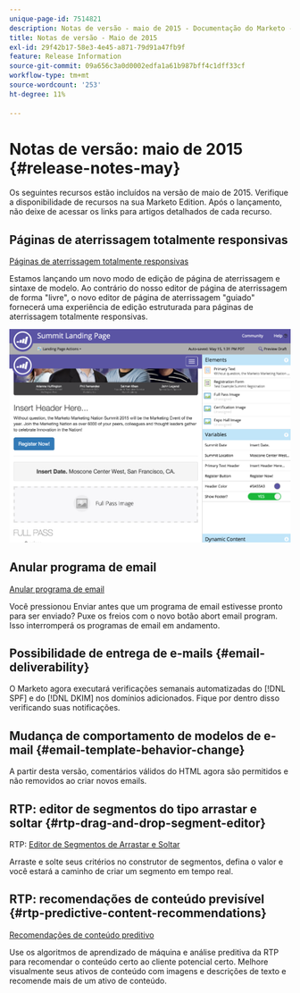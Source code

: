 ```yaml
---
unique-page-id: 7514821
description: Notas de versão - maio de 2015 - Documentação do Marketo - Documentação do produto
title: Notas de versão - Maio de 2015
exl-id: 29f42b17-58e3-4e45-a871-79d91a47fb9f
feature: Release Information
source-git-commit: 09a656c3a0d0002edfa1a61b987bff4c1dff33cf
workflow-type: tm+mt
source-wordcount: '253'
ht-degree: 11%

---
```


# Notas de versão: maio de 2015 {#release-notes-may}

Os seguintes recursos estão incluídos na versão de maio de 2015. Verifique a disponibilidade de recursos na sua Marketo Edition. Após o lançamento, não deixe de acessar os links para artigos detalhados de cada recurso.

## Páginas de aterrissagem totalmente responsivas

[Páginas de aterrissagem totalmente responsivas](/help/marketo/product-docs/demand-generation/landing-pages/guided-landing-pages/create-a-guided-landing-page.md)

Estamos lançando um novo modo de edição de página de aterrissagem e sintaxe de modelo. Ao contrário do nosso editor de página de aterrissagem de forma &quot;livre&quot;, o novo editor de página de aterrissagem &quot;guiado&quot; fornecerá uma experiência de edição estruturada para páginas de aterrissagem totalmente responsivas.

![](assets/image2015-5-15-13-3a33-3a11.png)

## Anular programa de email

[Anular programa de email](/help/marketo/product-docs/email-marketing/email-programs/email-program-actions/abort-email-program.md)

Você pressionou Enviar antes que um programa de email estivesse pronto para ser enviado? Puxe os freios com o novo botão abort email program. Isso interromperá os programas de email em andamento.

## Possibilidade de entrega de e-mails  {#email-deliverability}

O Marketo agora executará verificações semanais automatizadas do [!DNL SPF] e do [!DNL DKIM] nos domínios adicionados. Fique por dentro disso verificando suas notificações.

## Mudança de comportamento de modelos de e-mail {#email-template-behavior-change}

A partir desta versão, comentários válidos do HTML agora são permitidos e não removidos ao criar novos emails.

## RTP: editor de segmentos do tipo arrastar e soltar {#rtp-drag-and-drop-segment-editor}

RTP: [Editor de Segmentos de Arrastar e Soltar](/help/marketo/product-docs/web-personalization/using-web-segments/web-segments.md)

Arraste e solte seus critérios no construtor de segmentos, defina o valor e você estará a caminho de criar um segmento em tempo real.

## RTP: recomendações de conteúdo previsível {#rtp-predictive-content-recommendations}

[Recomendações de conteúdo preditivo](/help/marketo/product-docs/predictive-content/enabling-predictive-content/enable-predictive-content-for-web-rich-media.md)

Use os algoritmos de aprendizado de máquina e análise preditiva da RTP para recomendar o conteúdo certo ao cliente potencial certo. Melhore visualmente seus ativos de conteúdo com imagens e descrições de texto e recomende mais de um ativo de conteúdo.
